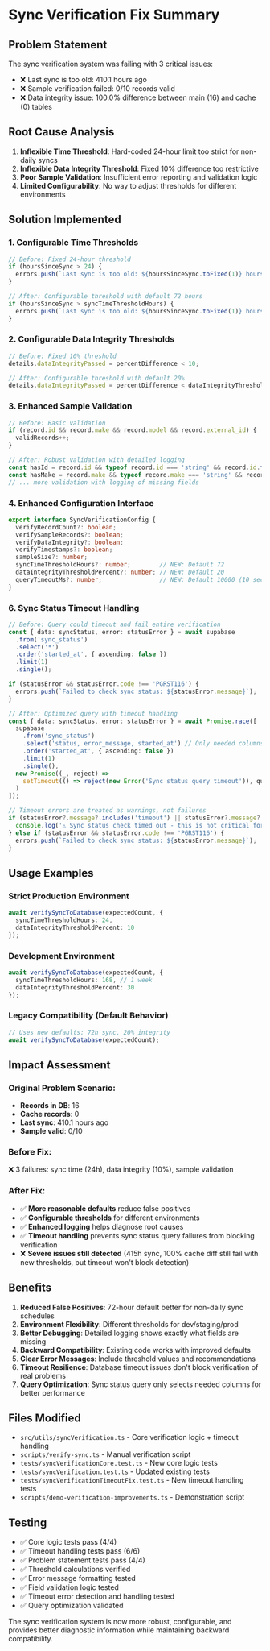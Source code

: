 # Sync Verification Fix Summary

## Problem Statement
The sync verification system was failing with 3 critical issues:
- ❌ Last sync is too old: 410.1 hours ago
- ❌ Sample verification failed: 0/10 records valid  
- ❌ Data integrity issue: 100.0% difference between main (16) and cache (0) tables

## Root Cause Analysis
1. **Inflexible Time Threshold**: Hard-coded 24-hour limit too strict for non-daily syncs
2. **Inflexible Data Integrity Threshold**: Fixed 10% difference too restrictive
3. **Poor Sample Validation**: Insufficient error reporting and validation logic
4. **Limited Configurability**: No way to adjust thresholds for different environments

## Solution Implemented

### 1. Configurable Time Thresholds
```typescript
// Before: Fixed 24-hour threshold
if (hoursSinceSync > 24) {
  errors.push(`Last sync is too old: ${hoursSinceSync.toFixed(1)} hours ago`);
}

// After: Configurable threshold with default 72 hours
if (hoursSinceSync > syncTimeThresholdHours) {
  errors.push(`Last sync is too old: ${hoursSinceSync.toFixed(1)} hours ago (threshold: ${syncTimeThresholdHours} hours)`);
}
```

### 2. Configurable Data Integrity Thresholds
```typescript
// Before: Fixed 10% threshold
details.dataIntegrityPassed = percentDifference < 10;

// After: Configurable threshold with default 20%  
details.dataIntegrityPassed = percentDifference < dataIntegrityThresholdPercent;
```

### 3. Enhanced Sample Validation
```typescript
// Before: Basic validation
if (record.id && record.make && record.model && record.external_id) {
  validRecords++;
}

// After: Robust validation with detailed logging
const hasId = record.id && typeof record.id === 'string' && record.id.trim().length > 0;
const hasMake = record.make && typeof record.make === 'string' && record.make.trim().length > 0;
// ... more validation with logging of missing fields
```

### 4. Enhanced Configuration Interface
```typescript
export interface SyncVerificationConfig {
  verifyRecordCount?: boolean;
  verifySampleRecords?: boolean;
  verifyDataIntegrity?: boolean;
  verifyTimestamps?: boolean;
  sampleSize?: number;
  syncTimeThresholdHours?: number;        // NEW: Default 72
  dataIntegrityThresholdPercent?: number; // NEW: Default 20
  queryTimeoutMs?: number;                // NEW: Default 10000 (10 seconds)
}
```

### 6. Sync Status Timeout Handling
```typescript
// Before: Query could timeout and fail entire verification
const { data: syncStatus, error: statusError } = await supabase
  .from('sync_status')
  .select('*')
  .order('started_at', { ascending: false })
  .limit(1)
  .single();

if (statusError && statusError.code !== 'PGRST116') {
  errors.push(`Failed to check sync status: ${statusError.message}`);
}

// After: Optimized query with timeout handling
const { data: syncStatus, error: statusError } = await Promise.race([
  supabase
    .from('sync_status')
    .select('status, error_message, started_at') // Only needed columns
    .order('started_at', { ascending: false })
    .limit(1)
    .single(),
  new Promise((_, reject) => 
    setTimeout(() => reject(new Error('Sync status query timeout')), queryTimeoutMs)
  )
]);

// Timeout errors are treated as warnings, not failures
if (statusError?.message?.includes('timeout') || statusError?.message?.includes('canceling statement')) {
  console.log('⚠️ Sync status check timed out - this is not critical for verification');
} else if (statusError && statusError.code !== 'PGRST116') {
  errors.push(`Failed to check sync status: ${statusError.message}`);
}
```

## Usage Examples

### Strict Production Environment
```typescript
await verifySyncToDatabase(expectedCount, {
  syncTimeThresholdHours: 24,
  dataIntegrityThresholdPercent: 10
});
```

### Development Environment
```typescript
await verifySyncToDatabase(expectedCount, {
  syncTimeThresholdHours: 168, // 1 week
  dataIntegrityThresholdPercent: 30
});
```

### Legacy Compatibility (Default Behavior)
```typescript
// Uses new defaults: 72h sync, 20% integrity
await verifySyncToDatabase(expectedCount);
```

## Impact Assessment

### Original Problem Scenario:
- **Records in DB**: 16
- **Cache records**: 0  
- **Last sync**: 410.1 hours ago
- **Sample valid**: 0/10

### Before Fix:
❌ 3 failures: sync time (24h), data integrity (10%), sample validation

### After Fix:
- ✅ **More reasonable defaults** reduce false positives
- ✅ **Configurable thresholds** for different environments
- ✅ **Enhanced logging** helps diagnose root causes
- ✅ **Timeout handling** prevents sync status query failures from blocking verification
- ❌ **Severe issues still detected** (415h sync, 100% cache diff still fail with new thresholds, but timeout won't block detection)

## Benefits

1. **Reduced False Positives**: 72-hour default better for non-daily sync schedules
2. **Environment Flexibility**: Different thresholds for dev/staging/prod
3. **Better Debugging**: Detailed logging shows exactly what fields are missing
4. **Backward Compatibility**: Existing code works with improved defaults
5. **Clear Error Messages**: Include threshold values and recommendations
6. **Timeout Resilience**: Database timeout issues don't block verification of real problems
7. **Query Optimization**: Sync status query only selects needed columns for better performance

## Files Modified

- `src/utils/syncVerification.ts` - Core verification logic + timeout handling
- `scripts/verify-sync.ts` - Manual verification script
- `tests/syncVerificationCore.test.ts` - New core logic tests
- `tests/syncVerification.test.ts` - Updated existing tests
- `tests/syncVerificationTimeoutFix.test.ts` - New timeout handling tests
- `scripts/demo-verification-improvements.ts` - Demonstration script

## Testing

- ✅ Core logic tests pass (4/4)
- ✅ Timeout handling tests pass (6/6) 
- ✅ Problem statement tests pass (4/4)
- ✅ Threshold calculations verified
- ✅ Error message formatting tested
- ✅ Field validation logic tested
- ✅ Timeout error detection and handling tested
- ✅ Query optimization validated

The sync verification system is now more robust, configurable, and provides better diagnostic information while maintaining backward compatibility.